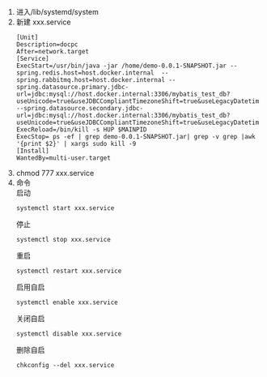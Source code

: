 1. 进入/lib/systemd/system
2. 新建 xxx.service
    ```
    [Unit]
    Description=docpc
    After=network.target
    [Service]
    ExecStart=/usr/bin/java -jar /home/demo-0.0.1-SNAPSHOT.jar --spring.redis.host=host.docker.internal  --spring.rabbitmq.host=host.docker.internal --spring.datasource.primary.jdbc-url=jdbc:mysql://host.docker.internal:3306/mybatis_test_db?useUnicode=true&useJDBCCompliantTimezoneShift=true&useLegacyDatetimeCode=false&serverTimezone=Asia/Shanghai&nullNamePatternMatchesAll=true&useSSL=false --spring.datasource.secondary.jdbc-url=jdbc:mysql://host.docker.internal:3306/mybatis_test_db?useUnicode=true&useJDBCCompliantTimezoneShift=true&useLegacyDatetimeCode=false&serverTimezone=Asia/Shanghai&nullNamePatternMatchesAll=true&useSSL=false
    ExecReload=/bin/kill -s HUP $MAINPID
    ExecStop= ps -ef | grep demo-0.0.1-SNAPSHOT.jar| grep -v grep |awk '{print $2}' | xargs sudo kill -9
    [Install]
    WantedBy=multi-user.target
    ```
3. chmod 777 xxx.service
4. 命令  
    启动
    ```
    systemctl start xxx.service
    ```
    停止
    ```
    systemctl stop xxx.service
    ```
    重启
    ```
    systemctl restart xxx.service
    ```
    启用自启
    ```
    systemctl enable xxx.service
    ```
    关闭自启
    ```
    systemctl disable xxx.service
    ```
    删除自启
    ```
    chkconfig --del xxx.service
    ```
